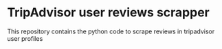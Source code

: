 # TripAdvisor user reviews scrapper
This repository contains the python code to scrape reviews in tripadvisor user profiles
